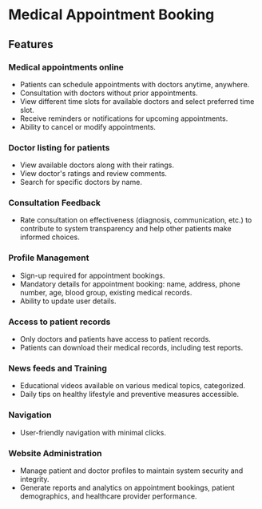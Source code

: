 # Medical Appointment Booking

## Features

### Medical appointments online
- Patients can schedule appointments with doctors anytime, anywhere.
- Consultation with doctors without prior appointments.
- View different time slots for available doctors and select preferred time slot.
- Receive reminders or notifications for upcoming appointments.
- Ability to cancel or modify appointments.

### Doctor listing for patients
- View available doctors along with their ratings.
- View doctor's ratings and review comments.
- Search for specific doctors by name.

### Consultation Feedback
- Rate consultation on effectiveness (diagnosis, communication, etc.) to contribute to system transparency and help other patients make informed choices.

### Profile Management
- Sign-up required for appointment bookings.
- Mandatory details for appointment booking: name, address, phone number, age, blood group, existing medical records.
- Ability to update user details.

### Access to patient records
- Only doctors and patients have access to patient records.
- Patients can download their medical records, including test reports.

### News feeds and Training
- Educational videos available on various medical topics, categorized.
- Daily tips on healthy lifestyle and preventive measures accessible.

### Navigation
- User-friendly navigation with minimal clicks.

### Website Administration
- Manage patient and doctor profiles to maintain system security and integrity.
- Generate reports and analytics on appointment bookings, patient demographics, and healthcare provider performance.